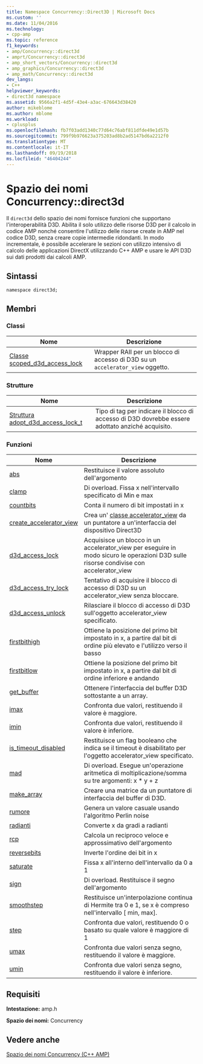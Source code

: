 ```yaml
---
title: Namespace Concurrency::Direct3D | Microsoft Docs
ms.custom: ''
ms.date: 11/04/2016
ms.technology:
- cpp-amp
ms.topic: reference
f1_keywords:
- amp/Concurrency::direct3d
- amprt/Concurrency::direct3d
- amp_short_vectors/Concurrency::direct3d
- amp_graphics/Concurrency::direct3d
- amp_math/Concurrency::direct3d
dev_langs:
- C++
helpviewer_keywords:
- direct3d namespace
ms.assetid: 9566a2f1-4d5f-43e4-a3ac-676643d38420
author: mikeblome
ms.author: mblome
ms.workload:
- cplusplus
ms.openlocfilehash: fb7f03add1340c77d64c76abf811dfde49e1d57b
ms.sourcegitcommit: 799f9b976623a375203ad8b2ad5147bd6a2212f0
ms.translationtype: MT
ms.contentlocale: it-IT
ms.lasthandoff: 09/19/2018
ms.locfileid: "46404244"
---
```

# <a name="concurrencydirect3d-namespace"></a>Spazio dei nomi Concurrency::direct3d

Il `direct3d` dello spazio dei nomi fornisce funzioni che supportano l'interoperabilità D3D. Abilita il solo utilizzo delle risorse D3D per il calcolo in codice AMP nonché consentire l'utilizzo delle risorse create in AMP nel codice D3D, senza creare copie intermedie ridondanti. In modo incrementale, è possibile accelerare le sezioni con utilizzo intensivo di calcolo delle applicazioni DirectX utilizzando C++ AMP e usare le API D3D sui dati prodotti dai calcoli AMP.

## <a name="syntax"></a>Sintassi

```
namespace direct3d;
```

## <a name="members"></a>Membri

### <a name="classes"></a>Classi

|Nome|Descrizione|
|----------|-----------------|
|[Classe scoped_d3d_access_lock](scoped-d3d-access-lock-class.md)|Wrapper RAII per un blocco di accesso di D3D su un `accelerator_view` oggetto.|

### <a name="structures"></a>Strutture

|Nome|Descrizione|
|----------|-----------------|
|[Struttura adopt_d3d_access_lock_t](adopt-d3d-access-lock-t-structure.md)|Tipo di tag per indicare il blocco di accesso di D3D dovrebbe essere adottato anziché acquisito.|

### <a name="functions"></a>Funzioni

|Nome|Descrizione|
|----------|-----------------|
|[abs](concurrency-direct3d-namespace-functions-amp.md#abs)|Restituisce il valore assoluto dell'argomento|
|[clamp](concurrency-direct3d-namespace-functions-amp.md#clamp)|Di overload. Fissa x nell'intervallo specificato di Min e max|
|[countbits](concurrency-direct3d-namespace-functions-amp.md#countbits)|Conta il numero di bit impostati in x|
|[create_accelerator_view](concurrency-direct3d-namespace-functions-amp.md#create_accelerator_view)|Crea un' [classe accelerator_view](accelerator-view-class.md) da un puntatore a un'interfaccia del dispositivo Direct3D|
|[d3d_access_lock](concurrency-direct3d-namespace-functions-amp.md#d3d_access_lock)|Acquisisce un blocco in un accelerator_view per eseguire in modo sicuro le operazioni D3D sulle risorse condivise con accelerator_view|
|[d3d_access_try_lock](concurrency-direct3d-namespace-functions-amp.md#d3d_access_try_lock)|Tentativo di acquisire il blocco di accesso di D3D su un accelerator_view senza bloccare.|
|[d3d_access_unlock](concurrency-direct3d-namespace-functions-amp.md#d3d_access_unlock)|Rilasciare il blocco di accesso di D3D sull'oggetto accelerator_view specificato.|
|[firstbithigh](concurrency-direct3d-namespace-functions-amp.md#firstbithigh)|Ottiene la posizione del primo bit impostato in x, a partire dal bit di ordine più elevato e l'utilizzo verso il basso|
|[firstbitlow](concurrency-direct3d-namespace-functions-amp.md#firstbitlow)|Ottiene la posizione del primo bit impostato in x, a partire dal bit di ordine inferiore e andando|
|[get_buffer](concurrency-direct3d-namespace-functions-amp.md#get_buffer)|Ottenere l'interfaccia del buffer D3D sottostante a un array.|
|[imax](concurrency-direct3d-namespace-functions-amp.md#imax)|Confronta due valori, restituendo il valore è maggiore.|
|[imin](concurrency-direct3d-namespace-functions-amp.md#imin)|Confronta due valori, restituendo il valore è inferiore.|
|[is_timeout_disabled](concurrency-direct3d-namespace-functions-amp.md#is_timeout_disabled)|Restituisce un flag booleano che indica se il timeout è disabilitato per l'oggetto accelerator_view specificato.|
|[mad](concurrency-direct3d-namespace-functions-amp.md#mad)|Di overload. Esegue un'operazione aritmetica di moltiplicazione/somma su tre argomenti: x \* y + z|
|[make_array](concurrency-direct3d-namespace-functions-amp.md#make_array)|Creare una matrice da un puntatore di interfaccia del buffer di D3D.|
|[rumore](concurrency-direct3d-namespace-functions-amp.md#noise)|Genera un valore casuale usando l'algoritmo Perlin noise|
|[radianti](concurrency-direct3d-namespace-functions-amp.md#radians)|Converte x da gradi a radianti|
|[rcp](concurrency-direct3d-namespace-functions-amp.md#rcp)|Calcola un reciproco veloce e approssimativo dell'argomento|
|[reversebits](concurrency-direct3d-namespace-functions-amp.md#reversebits)|Inverte l'ordine dei bit in x|
|[saturate](concurrency-direct3d-namespace-functions-amp.md#saturate)|Fissa x all'interno dell'intervallo da 0 a 1|
|[sign](concurrency-direct3d-namespace-functions-amp.md#sign)|Di overload. Restituisce il segno dell'argomento|
|[smoothstep](concurrency-direct3d-namespace-functions-amp.md#smoothstep)|Restituisce un'interpolazione continua di Hermite tra 0 e 1, se x è compreso nell'intervallo [ min, max].|
|[step](concurrency-direct3d-namespace-functions-amp.md#step)|Confronta due valori, restituendo 0 o basato su quale valore è maggiore di 1|
|[umax](concurrency-direct3d-namespace-functions-amp.md#umax)|Confronta due valori senza segno, restituendo il valore è maggiore.|
|[umin](concurrency-direct3d-namespace-functions-amp.md#umin)|Confronta due valori senza segno, restituendo il valore è inferiore.|

## <a name="requirements"></a>Requisiti

**Intestazione:** amp.h

**Spazio dei nomi:** Concurrency

## <a name="see-also"></a>Vedere anche

[Spazio dei nomi Concurrency (C++ AMP)](concurrency-namespace-cpp-amp.md)
